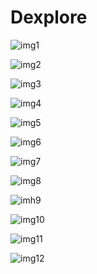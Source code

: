 # Dexplore

![img1](https://file.notion.so/f/f/bd434519-ef92-4813-ade6-f2125f6498dd/331c859c-0ad2-4821-bf95-948c1cb95229/%E1%84%89%E1%85%B3%E1%84%8F%E1%85%B3%E1%84%85%E1%85%B5%E1%86%AB%E1%84%89%E1%85%A3%E1%86%BA_2024-06-27_%E1%84%8B%E1%85%A9%E1%84%8C%E1%85%A5%E1%86%AB_2.59.58.png?id=012330f9-18b2-4189-8b6a-bcb1184de77c&table=block&spaceId=bd434519-ef92-4813-ade6-f2125f6498dd&expirationTimestamp=1719532800000&signature=o64veyKx3YgkewuPuIQT8y2vZMUyczc-9AwWJQTFe3Q&downloadName=%E1%84%89%E1%85%B3%E1%84%8F%E1%85%B3%E1%84%85%E1%85%B5%E1%86%AB%E1%84%89%E1%85%A3%E1%86%BA+2024-06-27+%E1%84%8B%E1%85%A9%E1%84%8C%E1%85%A5%E1%86%AB+2.59.58.png)

![img2](https://file.notion.so/f/f/bd434519-ef92-4813-ade6-f2125f6498dd/306228d4-1347-49c7-9479-c23c990792f8/%E1%84%89%E1%85%B3%E1%84%8F%E1%85%B3%E1%84%85%E1%85%B5%E1%86%AB%E1%84%89%E1%85%A3%E1%86%BA_2024-06-27_%E1%84%8B%E1%85%A9%E1%84%8C%E1%85%A5%E1%86%AB_3.00.06.png?id=e21db171-1ea9-4b4d-9a33-f6aa38d03621&table=block&spaceId=bd434519-ef92-4813-ade6-f2125f6498dd&expirationTimestamp=1719532800000&signature=9Z0aPbv82i_uS2-nNKf7MgWkHIFQdMdQJzccVWZEwW4&downloadName=%E1%84%89%E1%85%B3%E1%84%8F%E1%85%B3%E1%84%85%E1%85%B5%E1%86%AB%E1%84%89%E1%85%A3%E1%86%BA+2024-06-27+%E1%84%8B%E1%85%A9%E1%84%8C%E1%85%A5%E1%86%AB+3.00.06.png)

![img3](https://file.notion.so/f/f/bd434519-ef92-4813-ade6-f2125f6498dd/4f869414-2b0f-4dae-a4ed-2c264b63f90d/%E1%84%89%E1%85%B3%E1%84%8F%E1%85%B3%E1%84%85%E1%85%B5%E1%86%AB%E1%84%89%E1%85%A3%E1%86%BA_2024-06-27_%E1%84%8B%E1%85%A9%E1%84%8C%E1%85%A5%E1%86%AB_3.00.13.png?id=cc000390-948e-4eb4-afc7-c01409f41790&table=block&spaceId=bd434519-ef92-4813-ade6-f2125f6498dd&expirationTimestamp=1719532800000&signature=NrKusHB9ZxGKWMABWNO0IBXSGsr1wE7b9Lvgoi_8XAY&downloadName=%E1%84%89%E1%85%B3%E1%84%8F%E1%85%B3%E1%84%85%E1%85%B5%E1%86%AB%E1%84%89%E1%85%A3%E1%86%BA+2024-06-27+%E1%84%8B%E1%85%A9%E1%84%8C%E1%85%A5%E1%86%AB+3.00.13.png)

![img4](https://file.notion.so/f/f/bd434519-ef92-4813-ade6-f2125f6498dd/90559953-c42a-4555-a4fe-9643b267bf6c/%E1%84%89%E1%85%B3%E1%84%8F%E1%85%B3%E1%84%85%E1%85%B5%E1%86%AB%E1%84%89%E1%85%A3%E1%86%BA_2024-06-27_%E1%84%8B%E1%85%A9%E1%84%8C%E1%85%A5%E1%86%AB_3.00.21.png?id=823b2cdb-8fec-4e93-970a-0f63e949bb1b&table=block&spaceId=bd434519-ef92-4813-ade6-f2125f6498dd&expirationTimestamp=1719532800000&signature=RsL5ZT6GuZn0QAhYeddnHFxj9rw0hqS83IqDs3vg7cE&downloadName=%E1%84%89%E1%85%B3%E1%84%8F%E1%85%B3%E1%84%85%E1%85%B5%E1%86%AB%E1%84%89%E1%85%A3%E1%86%BA+2024-06-27+%E1%84%8B%E1%85%A9%E1%84%8C%E1%85%A5%E1%86%AB+3.00.21.png)

![img5](https://file.notion.so/f/f/bd434519-ef92-4813-ade6-f2125f6498dd/e587e060-f39d-4ef9-9116-adbc2a42773a/%E1%84%89%E1%85%B3%E1%84%8F%E1%85%B3%E1%84%85%E1%85%B5%E1%86%AB%E1%84%89%E1%85%A3%E1%86%BA_2024-06-27_%E1%84%8B%E1%85%A9%E1%84%8C%E1%85%A5%E1%86%AB_3.00.57.png?id=6816ea7b-7656-434c-ab46-87527974aa55&table=block&spaceId=bd434519-ef92-4813-ade6-f2125f6498dd&expirationTimestamp=1719532800000&signature=VBx6dIiWiy-miqX0uj-F604Mnyxi_PcwnHQDzzkglko&downloadName=%E1%84%89%E1%85%B3%E1%84%8F%E1%85%B3%E1%84%85%E1%85%B5%E1%86%AB%E1%84%89%E1%85%A3%E1%86%BA+2024-06-27+%E1%84%8B%E1%85%A9%E1%84%8C%E1%85%A5%E1%86%AB+3.00.57.png)

![img6](https://file.notion.so/f/f/bd434519-ef92-4813-ade6-f2125f6498dd/5a8e2d35-11f4-44b9-83b3-e51236d5fa40/%E1%84%89%E1%85%B3%E1%84%8F%E1%85%B3%E1%84%85%E1%85%B5%E1%86%AB%E1%84%89%E1%85%A3%E1%86%BA_2024-06-27_%E1%84%8B%E1%85%A9%E1%84%8C%E1%85%A5%E1%86%AB_3.01.04.png?id=75acac34-33bc-4ddc-a556-82d001dba9a4&table=block&spaceId=bd434519-ef92-4813-ade6-f2125f6498dd&expirationTimestamp=1719532800000&signature=DOhxfE-j0BvKwdCidLpTN5ixoqS6MPc92UocWtbYd2Q&downloadName=%E1%84%89%E1%85%B3%E1%84%8F%E1%85%B3%E1%84%85%E1%85%B5%E1%86%AB%E1%84%89%E1%85%A3%E1%86%BA+2024-06-27+%E1%84%8B%E1%85%A9%E1%84%8C%E1%85%A5%E1%86%AB+3.01.04.png)

![img7](https://file.notion.so/f/f/bd434519-ef92-4813-ade6-f2125f6498dd/be2c9d47-390f-4780-aa78-38471a6868bf/%E1%84%89%E1%85%B3%E1%84%8F%E1%85%B3%E1%84%85%E1%85%B5%E1%86%AB%E1%84%89%E1%85%A3%E1%86%BA_2024-06-27_%E1%84%8B%E1%85%A9%E1%84%8C%E1%85%A5%E1%86%AB_3.01.13.png?id=740c3354-2644-46c5-ac65-121bf66c4f44&table=block&spaceId=bd434519-ef92-4813-ade6-f2125f6498dd&expirationTimestamp=1719532800000&signature=QXd2KHCS5YfpEvAXC9qsFeTX0b35DUItAXDab7Qfw_4&downloadName=%E1%84%89%E1%85%B3%E1%84%8F%E1%85%B3%E1%84%85%E1%85%B5%E1%86%AB%E1%84%89%E1%85%A3%E1%86%BA+2024-06-27+%E1%84%8B%E1%85%A9%E1%84%8C%E1%85%A5%E1%86%AB+3.01.13.png)

![img8](https://file.notion.so/f/f/bd434519-ef92-4813-ade6-f2125f6498dd/7e2da875-ee6f-4079-be4e-4ef732acd2eb/%E1%84%89%E1%85%B3%E1%84%8F%E1%85%B3%E1%84%85%E1%85%B5%E1%86%AB%E1%84%89%E1%85%A3%E1%86%BA_2024-06-27_%E1%84%8B%E1%85%A9%E1%84%8C%E1%85%A5%E1%86%AB_3.01.27.png?id=8e07fca7-b8e4-4fd9-8326-8c39fc6b381b&table=block&spaceId=bd434519-ef92-4813-ade6-f2125f6498dd&expirationTimestamp=1719532800000&signature=fzO1jRsKJREzXFMAlj3D8z5VcoqIdfKoJTuTPt1SWd4&downloadName=%E1%84%89%E1%85%B3%E1%84%8F%E1%85%B3%E1%84%85%E1%85%B5%E1%86%AB%E1%84%89%E1%85%A3%E1%86%BA+2024-06-27+%E1%84%8B%E1%85%A9%E1%84%8C%E1%85%A5%E1%86%AB+3.01.27.png)

![imh9](https://file.notion.so/f/f/bd434519-ef92-4813-ade6-f2125f6498dd/9af7893f-39c5-4697-b7c5-855fb9d33315/%E1%84%89%E1%85%B3%E1%84%8F%E1%85%B3%E1%84%85%E1%85%B5%E1%86%AB%E1%84%89%E1%85%A3%E1%86%BA_2024-06-27_%E1%84%8B%E1%85%A9%E1%84%8C%E1%85%A5%E1%86%AB_3.01.33.png?id=71320533-f586-499b-982e-a94174179899&table=block&spaceId=bd434519-ef92-4813-ade6-f2125f6498dd&expirationTimestamp=1719532800000&signature=Wp6EhYi1YLsJw8igSfN8vxB7pqccfq-eZIYNxu8It9k&downloadName=%E1%84%89%E1%85%B3%E1%84%8F%E1%85%B3%E1%84%85%E1%85%B5%E1%86%AB%E1%84%89%E1%85%A3%E1%86%BA+2024-06-27+%E1%84%8B%E1%85%A9%E1%84%8C%E1%85%A5%E1%86%AB+3.01.33.png)

![img10](https://file.notion.so/f/f/bd434519-ef92-4813-ade6-f2125f6498dd/f4e817c0-ca46-4ab2-b044-fb903d8ddcf2/%E1%84%89%E1%85%B3%E1%84%8F%E1%85%B3%E1%84%85%E1%85%B5%E1%86%AB%E1%84%89%E1%85%A3%E1%86%BA_2024-06-27_%E1%84%8B%E1%85%A9%E1%84%8C%E1%85%A5%E1%86%AB_3.01.40.png?id=91c681fa-28af-41fb-bf81-e880f53bb1cf&table=block&spaceId=bd434519-ef92-4813-ade6-f2125f6498dd&expirationTimestamp=1719532800000&signature=dbhJ1QXxe1u0PP8XrocdBfkrurBofQ12i0owEdDgON4&downloadName=%E1%84%89%E1%85%B3%E1%84%8F%E1%85%B3%E1%84%85%E1%85%B5%E1%86%AB%E1%84%89%E1%85%A3%E1%86%BA+2024-06-27+%E1%84%8B%E1%85%A9%E1%84%8C%E1%85%A5%E1%86%AB+3.01.40.png)

![img11](https://file.notion.so/f/f/bd434519-ef92-4813-ade6-f2125f6498dd/4f3a47cd-73ce-48a1-a570-816a95579baa/%E1%84%89%E1%85%B3%E1%84%8F%E1%85%B3%E1%84%85%E1%85%B5%E1%86%AB%E1%84%89%E1%85%A3%E1%86%BA_2024-06-27_%E1%84%8B%E1%85%A9%E1%84%8C%E1%85%A5%E1%86%AB_3.01.49.png?id=34c0fd8d-b051-4b59-99ec-93c643daaf73&table=block&spaceId=bd434519-ef92-4813-ade6-f2125f6498dd&expirationTimestamp=1719532800000&signature=6o-X2WDjpNpnBk27X_4IcvSCaZc67IePHjYLKFF1SQA&downloadName=%E1%84%89%E1%85%B3%E1%84%8F%E1%85%B3%E1%84%85%E1%85%B5%E1%86%AB%E1%84%89%E1%85%A3%E1%86%BA+2024-06-27+%E1%84%8B%E1%85%A9%E1%84%8C%E1%85%A5%E1%86%AB+3.01.49.png)

![img12](https://file.notion.so/f/f/bd434519-ef92-4813-ade6-f2125f6498dd/d451041a-5035-4927-8e5e-5eebf966945e/%E1%84%89%E1%85%B3%E1%84%8F%E1%85%B3%E1%84%85%E1%85%B5%E1%86%AB%E1%84%89%E1%85%A3%E1%86%BA_2024-06-27_%E1%84%8B%E1%85%A9%E1%84%8C%E1%85%A5%E1%86%AB_3.01.59.png?id=6a6c811b-f5a4-4b01-bacd-6436618a698c&table=block&spaceId=bd434519-ef92-4813-ade6-f2125f6498dd&expirationTimestamp=1719532800000&signature=rnxVA-9yAp1G2YCCb6Z5fTukHZ3af3Uj3vYQb4mLsCM&downloadName=%E1%84%89%E1%85%B3%E1%84%8F%E1%85%B3%E1%84%85%E1%85%B5%E1%86%AB%E1%84%89%E1%85%A3%E1%86%BA+2024-06-27+%E1%84%8B%E1%85%A9%E1%84%8C%E1%85%A5%E1%86%AB+3.01.59.png)


